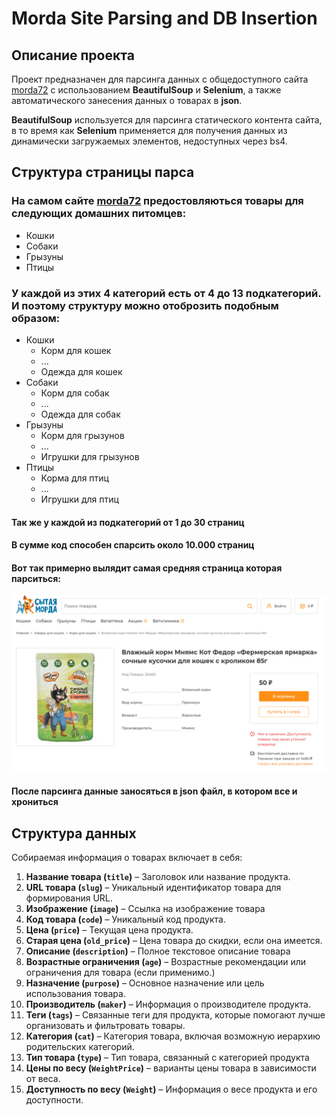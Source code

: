 # Morda Site Parsing and DB Insertion

## Описание проекта

Проект предназначен для парсинга данных с общедоступного сайта [morda72](https://morda72.ru) с использованием **BeautifulSoup** и **Selenium**, а также автоматического занесения данных о товарах в **json**.

**BeautifulSoup** используется для парсинга статического контента сайта, в то время как **Selenium** применяется для получения данных из динамически загружаемых элементов, недоступных через bs4.

## Структура страницы парса

### На самом сайте [morda72](https://morda72.ru) предостовляються товары для следующих домашних питомцев:
- Кошки
- Собаки
- Грызуны
- Птицы

### У каждой из этих 4 категорий есть от 4 до 13 подкатегорий. И поэтому структуру можно отоброзить подобным образом:
- Кошки
  - Корм для кошек
  - ...
  - Одежда для кошек
- Собаки
  - Корм для собак
  - ...
  - Одежда для собак
- Грызуны
  - Корм для грызунов
  - ...
  - Игрушки для грызунов
- Птицы
  - Корма для птиц
  - ...
  - Игрушки для птиц

#### Так же у каждой из подкатегорий от 1 до 30 страниц
#### В сумме код способен спарсить около 10.000 страниц

#### Вот так примерно вылядит самая средняя страница которая парситься:
<img src="images/avg-product.jpg" alt="light bulb icon">

#### После парсинга данные заносяться в json файл, в котором все и хрониться

## Структура данных

Собираемая информация о товарах включает в себя:

1. **Название товара (`title`)** – Заголовок или название продукта.
2. **URL товара (`slug`)** – Уникальный идентификатор товара для формирования URL.
3. **Изображение (`image`)** – Ссылка на изображение товара
4. **Код товара (`code`)** – Уникальный код продукта.
5. **Цена (`price`)** – Текущая цена продукта.
6. **Старая цена (`old_price`)** – Цена товара до скидки, если она имеется.
7. **Описание (`description`)** – Полное текстовое описание товара
8. **Возрастные ограничения (`age`)** – Возрастные рекомендации или ограничения для товара (если применимо.)
9. **Назначение (`purpose`)** – Основное назначение или цель использования товара.
10. **Производитель (`maker`)** – Информация о производителе продукта.
11. **Теги (`tags`)** – Связанные теги для продукта, которые помогают лучше организовать и фильтровать товары.
12. **Категория (`cat`)** – Категория товара, включая возможную иерархию родительских категорий.
13. **Тип товара (`type`)** – Тип товара, связанный с категорией продукта
14. **Цены по весу (`WeightPrice`)** – варианты цены товара в зависимости от веса.
15. **Доступность по весу (`Weight`)** – Информация о весе продукта и его доступности.
